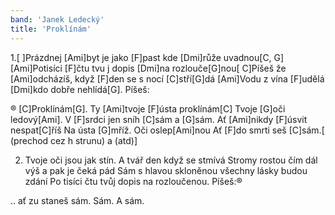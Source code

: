 ```yaml
---
band: 'Janek Ledecký'
title: 'Proklínám'
---
```



1.[ ]Prázdnej [Ami]byt je jako [F]past
kde [Dmi]růže uvadnou[C, G]
[Ami]Potisíci [F]čtu tvu j dopis
[Dmi]na rozlouče[G]nou[
C]Píšeš že [Ami]odcházíš, když [F]den se s nocí [C]stří[G]dá
[Ami]Vodu z vína [F]udělá [Dmi]kdo dobře nehlídá[G]. Píšeš:

® [C]Proklínám[G]. Ty [Ami]tvoje [F]ústa proklínám[C]
Tvoje [G]oči ledový[Ami].
V [F]srdci jen sníh [C]sám a [G]sám.
Ať [Ami]nikdy [F]úsvit nespat[C]říš
Na ústa [G]mříž. Oči oslep[Ami]nou
Ať [F]do smrti seš [C]sám.[ (prechod cez h strunu) a (atd)]

2. Tvoje oči jsou jak stín.
A tvář den když se stmívá
Stromy rostou čím dál výš a pak je čeká pád
Sám s hlavou skloněnou
všechny lásky budou zdání
Po tisíci čtu tvůj dopis na rozloučenou. Píšeš:®

.. ať zu staneš sám. Sám. A sám.

